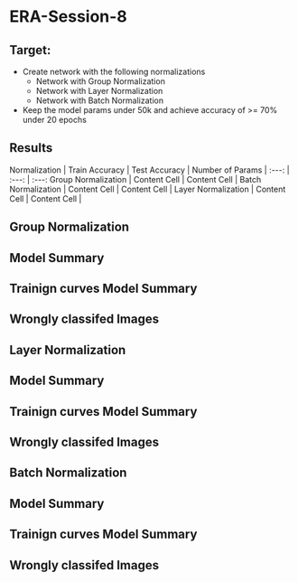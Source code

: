 # ERA-Session-8

## Target:
* Create network with the following normalizations
  * Network with Group Normalization
  * Network with Layer Normalization
  * Network with Batch Normalization
* Keep the model params under 50k and achieve accuracy of >= 70% under 20 epochs

## Results
Normalization | Train Accuracy | Test Accuracy | Number of Params
| :---: | :---: | :---:
Group Normalization  | Content Cell | Content Cell |
Batch Normalization  | Content Cell | Content Cell |
Layer Normalization  | Content Cell | Content Cell |

## Group Normalization
## Model Summary
## Trainign curves Model Summary
## Wrongly classifed Images

## Layer Normalization
## Model Summary
## Trainign curves Model Summary
## Wrongly classifed Images

## Batch Normalization
## Model Summary
## Trainign curves Model Summary
## Wrongly classifed Images
